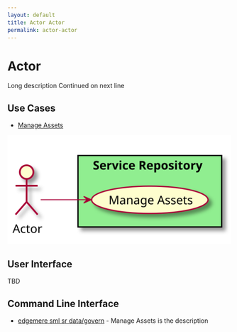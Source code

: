 ```yaml
---
layout: default
title: Actor Actor
permalink: actor-actor
---
```


# Actor

Long description Continued on next line



## Use Cases

* [Manage Assets](usecase-ManageAssets)

  
![Use Case Diagram](./UseCase.svg)

## User Interface
TBD

## Command Line Interface
* [ edgemere sml sr data/govern](action--edgemere-sml-sr-data-govern) - Manage Assets is the description

